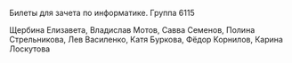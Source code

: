 Билеты для зачета по информатике.
Группа 6115

Щербина Елизавета, Владислав Мотов, Савва Семенов, Полина Стрельникова, Лев Василенко, Катя Буркова, Фёдор Корнилов, Карина Лоскутова
